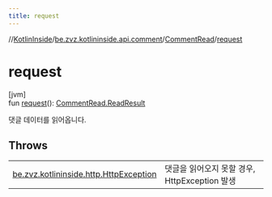 ```yaml
---
title: request
---
```

//[KotlinInside](../../../index.html)/[be.zvz.kotlininside.api.comment](../index.html)/[CommentRead](index.html)/[request](request.html)



# request



[jvm]\
fun [request](request.html)(): [CommentRead.ReadResult](-read-result/index.html)



댓글 데이터를 읽어옵니다.



## Throws


| | |
|---|---|
| [be.zvz.kotlininside.http.HttpException](../../be.zvz.kotlininside.http/-http-exception/index.html) | 댓글을 읽어오지 못할 경우, HttpException 발생 |




